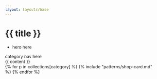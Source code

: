 ```yaml
---
layout: layouts/base
---
```


# {{ title }}
- hero here

<div class="container grid grid-cols-4 gap-1">
  <div class="left-nav">
  category nav here
  </div>
  <div class="col-span-3">
  {{ content }}
  <div class="card-group">
  {% for p in collections[category] %}
  {% include "patterns/shop-card.md" %}
  {% endfor %}
  </div>
  </div>
</div>